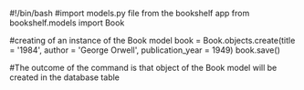 #!/bin/bash
#import models.py file from the bookshelf app
from bookshelf.models import Book

#creating of an instance of the Book model
book =  Book.objects.create(title = '1984', author = 'George Orwell', publication_year = 1949)
book.save()


#The outcome of the command is that object of the Book model will be created in the database table
